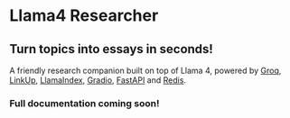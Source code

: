 # Llama4 Researcher

## Turn topics into essays in seconds!

A friendly research companion built on top of Llama 4, powered by [Groq](https://groq.com), [LinkUp](https://linkup.so), [LlamaIndex](https://www.llamaindex.ai), [Gradio](https://gradio.app), [FastAPI](https://fastapi.tiangolo.com) and [Redis](https://redis.io).

### Full documentation coming soon!